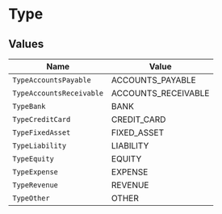 # Type


## Values

| Name                     | Value                    |
| ------------------------ | ------------------------ |
| `TypeAccountsPayable`    | ACCOUNTS_PAYABLE         |
| `TypeAccountsReceivable` | ACCOUNTS_RECEIVABLE      |
| `TypeBank`               | BANK                     |
| `TypeCreditCard`         | CREDIT_CARD              |
| `TypeFixedAsset`         | FIXED_ASSET              |
| `TypeLiability`          | LIABILITY                |
| `TypeEquity`             | EQUITY                   |
| `TypeExpense`            | EXPENSE                  |
| `TypeRevenue`            | REVENUE                  |
| `TypeOther`              | OTHER                    |